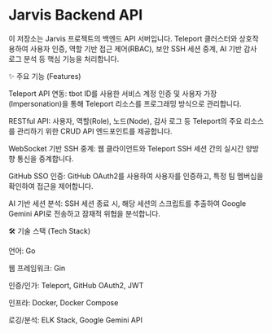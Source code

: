 # Jarvis Backend API

이 저장소는 Jarvis 프로젝트의 백엔드 API 서버입니다. Teleport 클러스터와 상호작용하여 사용자 인증, 역할 기반 접근 제어(RBAC), 보안 SSH 세션 중계, AI 기반 감사 로그 분석 등 핵심 기능을 처리합니다.


✨ 주요 기능 (Features)

Teleport API 연동: tbot ID를 사용한 서비스 계정 인증 및 사용자 가장(Impersonation)을 통해 Teleport 리소스를 프로그래밍 방식으로 관리합니다.

RESTful API: 사용자, 역할(Role), 노드(Node), 감사 로그 등 Teleport의 주요 리소스를 관리하기 위한 CRUD API 엔드포인트를 제공합니다.

WebSocket 기반 SSH 중계: 웹 클라이언트와 Teleport SSH 세션 간의 실시간 양방향 통신을 중계합니다.

GitHub SSO 인증: GitHub OAuth2를 사용하여 사용자를 인증하고, 특정 팀 멤버십을 확인하여 접근을 제어합니다.

AI 기반 세션 분석: SSH 세션 종료 시, 해당 세션의 스크립트를 추출하여 Google Gemini API로 전송하고 잠재적 위협을 분석합니다.



🛠️ 기술 스택 (Tech Stack)

언어: Go

웹 프레임워크: Gin

인증/인가: Teleport, GitHub OAuth2, JWT

인프라: Docker, Docker Compose

로깅/분석: ELK Stack, Google Gemini API